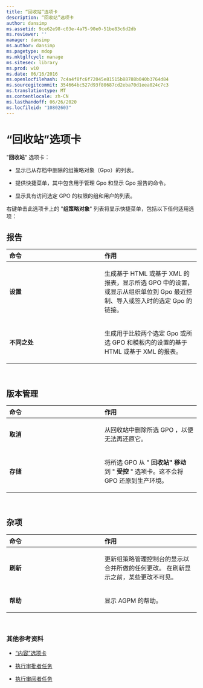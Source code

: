 ```yaml
---
title: “回收站”选项卡
description: “回收站”选项卡
author: dansimp
ms.assetid: 9ce62e98-c03e-4a75-90e0-51be83c6d2db
ms.reviewer: ''
manager: dansimp
ms.author: dansimp
ms.pagetype: mdop
ms.mktglfcycl: manage
ms.sitesec: library
ms.prod: w10
ms.date: 06/16/2016
ms.openlocfilehash: 7c4a4f8fc6f72045e81515b88788b040b3764d84
ms.sourcegitcommit: 354664bc527d93f80687cd2eba70d1eea024c7c3
ms.translationtype: MT
ms.contentlocale: zh-CN
ms.lasthandoff: 06/26/2020
ms.locfileid: "10802603"
---
```

# “回收站”选项卡


"**回收站**" 选项卡：

-   显示已从存档中删除的组策略对象（Gpo）的列表。

-   提供快捷菜单，其中包含用于管理 Gpo 和显示 Gpo 报告的命令。

-   显示具有访问选定 GPO 的权限的组和用户的列表。

右键单击此选项卡上的 "**组策略对象**" 列表将显示快捷菜单，包括以下任何适用选项：

## 报告


<table>
<colgroup>
<col width="50%" />
<col width="50%" />
</colgroup>
<thead>
<tr class="header">
<th align="left">命令</th>
<th align="left">作用</th>
</tr>
</thead>
<tbody>
<tr class="odd">
<td align="left"><p><strong>设置</strong></p></td>
<td align="left"><p>生成基于 HTML 或基于 XML 的报表，显示所选 GPO 中的设置，或显示从组织单位到 Gpo 最近控制、导入或签入时的选定 Gpo 的链接。</p></td>
</tr>
<tr class="even">
<td align="left"><p><strong>不同之处</strong></p></td>
<td align="left"><p>生成用于比较两个选定 Gpo 或所选 GPO 和模板内的设置的基于 HTML 或基于 XML 的报表。</p></td>
</tr>
</tbody>
</table>

 

## 版本管理


<table>
<colgroup>
<col width="50%" />
<col width="50%" />
</colgroup>
<thead>
<tr class="header">
<th align="left">命令</th>
<th align="left">作用</th>
</tr>
</thead>
<tbody>
<tr class="odd">
<td align="left"><p><strong>取消</strong></p></td>
<td align="left"><p>从回收站中删除所选 GPO <strong> </strong> ，以便无法再还原它。</p></td>
</tr>
<tr class="even">
<td align="left"><p><strong>存储</strong></p></td>
<td align="left"><p>将所选 GPO 从 " <strong> 回收站" 移动 </strong> 到 " <strong> 受控 </strong> " 选项卡。这不会将 GPO 还原到生产环境。</p></td>
</tr>
</tbody>
</table>

 

## 杂项


<table>
<colgroup>
<col width="50%" />
<col width="50%" />
</colgroup>
<thead>
<tr class="header">
<th align="left">命令</th>
<th align="left">作用</th>
</tr>
</thead>
<tbody>
<tr class="odd">
<td align="left"><p><strong>刷新</strong></p></td>
<td align="left"><p>更新组策略管理控制台的显示以合并所做的任何更改。 在刷新显示之前，某些更改不可见。</p></td>
</tr>
<tr class="even">
<td align="left"><p><strong>帮助</strong></p></td>
<td align="left"><p>显示 AGPM 的帮助。</p></td>
</tr>
</tbody>
</table>

 

### 其他参考资料

-   [“内容”选项卡](contents-tab.md)

-   [执行审批者任务](performing-approver-tasks.md)

-   [执行审阅者任务](performing-reviewer-tasks.md)

 

 





